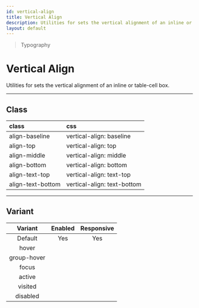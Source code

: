 ```yaml
---
id: vertical-align
title: Vertical Align
description: Utilities for sets the vertical alignment of an inline or table-cell box.
layout: default
---
```


> Typography

# Vertical Align

Utilities for sets the vertical alignment of an inline or table-cell box.

---

## Class

| <span class="px-3 py-1 text-white bg-charcoal-100 rounded-full">class</span> | <span class="px-3 py-1 text-white bg-charcoal-100 rounded-full">css</span> |
|:--|:--|
| align-baseline | vertical-align: baseline |
| align-top | vertical-align: top |
| align-middle | vertical-align: middle |
| align-bottom | vertical-align: bottom |
| align-text-top | vertical-align: text-top |
| align-text-bottom | vertical-align: text-bottom |

---

## Variant

| <span class="font-semibold underline">Variant</span> | <span class="font-semibold underline">Enabled</span> | <span class="font-semibold underline">Responsive</span> |
|:-:|:-:|:-:|
| Default | Yes | Yes |
| hover| | |
| group-hover | | |
| focus | | |
| active | | |
| visited | | |
| disabled | | |